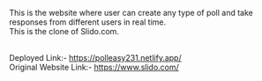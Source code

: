 This is the website where user can create any type of poll and take responses from different users in real time.
<br>
This is the clone of Slido.com.
<br>
<br>

Deployed Link:- https://polleasy231.netlify.app/
<br>
Original Website Link:- https://www.slido.com/
